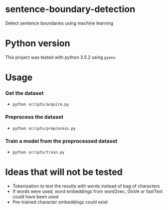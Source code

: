 # sentence-boundary-detection
Detect sentence boundaries using machine learning

# Python version
This project was tested with python 3.5.2 using `pyenv`

# Usage

### Get the dataset
* `python scripts/acquire.py`

### Preprocess the dataset
* `python scripts/preprocess.py`

### Train a model from the preprocessed dataset
* `python scripts/train.py`

# Ideas that will not be tested
* Tokenization to test the results with words instead of bag of characters
* If words were used, word embeddings from word2vec, GloVe or fastText could have been used
* Pre-trained character embeddings could exist

